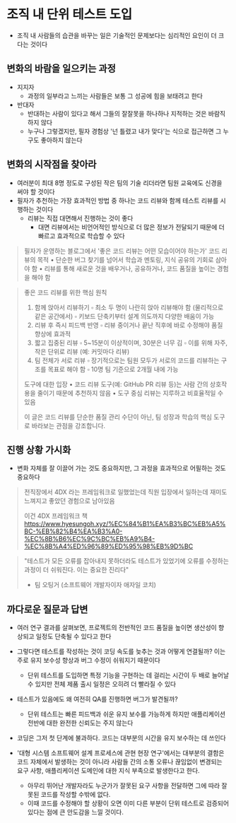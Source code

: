 # 조직 내 단위 테스트 도입
* 조직 내 사람들의 습관을 바꾸는 일은 기술적인 문제보다는 심리적인 요인이 더 크다는 것이다

## 변화의 바람을 일으키는 과정

* 지지자
  + 과정의 일부라고 느끼는 사람들은 보통 그 성공에 힘을 보태려고 한다
* 반대자
  + 반대하는 사람이 있다고 해서 그들의 잘잘못을 하나하나 지적하는 것은 바람직하지 않다
  + 누구나 그렇겠지만, 필자 경험상 '넌 틀렸고 내가 맞다'는 식으로 접근하면 그 누구도 좋아하지 않는다

## 변화의 시작점을 찾아라

* 여러분이 최대 8명 정도로 구성된 작은 팀의 기술 리더라면 팀원 교육에도 신경을 써야 할 것이다
* 필자가 추천하는 가장 효과적인 방법 중 하나는 코드 리뷰와 함께 테스트 리뷰를 시행하는 것이다
  + 리뷰는 직접 대면해서 진행하는 것이 좋다
    - 대면 리뷰에서는 비언어적인 방식으로 더 많은 정보가 전달되기 때문에 더 빠르고 효과적으로 학습할 수 있다

> 필자가 운영하는 블로그에서 '좋은 코드 리뷰는 어떤 모습이어야 하는가'
> 코드 리뷰의 목적
> • 단순한 버그 찾기를 넘어서 학습과 멘토링, 지식 공유의 기회로 삼아야 함
> • 리뷰를 통해 새로운 것을 배우거나, 공유하거나, 코드 품질을 높이는 경험을 해야 함

> 좋은 코드 리뷰를 위한 핵심 원칙
> 1. 함께 앉아서 리뷰하기
> ▫ 최소 두 명이 나란히 앉아 리뷰해야 함 (물리적으로 같은 공간에서)
> ▫ 키보드 단축키부터 설계 의도까지 다양한 배움이 가능
> 2. 리뷰 후 즉시 피드백 반영
> ▫ 리뷰 중이거나 끝난 직후에 바로 수정해야 품질 향상에 효과적
> 3. 짧고 집중된 리뷰
> ▫ 5~15분이 이상적이며, 30분은 너무 김
> ▫ 이를 위해 자주, 작은 단위로 리뷰 (예: 커밋마다 리뷰)
> 4. 팀 전체가 서로 리뷰
> ▫ 장기적으로는 팀원 모두가 서로의 코드를 리뷰하는 구조를 목표로 해야 함
> ▫ 10명 팀 기준으로 2개월 내에 가능
>
> 도구에 대한 입장
> • 코드 리뷰 도구(예: GitHub PR 리뷰 등)는 사람 간의 상호작용을 줄이기 때문에 추천하지 않음
> • 도구 중심 리뷰는 지루하고 비효율적일 수 있음
>
> 이 글은 코드 리뷰를 단순한 품질 관리 수단이 아닌, 팀 성장과 학습의 핵심 도구로 바라보는 관점을 강조합니다.

## 진행 상황 가시화

* 변화 자체를 잘 이끌어 가는 것도 중요하지만, 그 과정을 효과적으로 어필하는 것도 중요하다

> 전직장에서 4DX 라는 프레임워크로 일했었는데
> 직원 입장에서 일하는데 재미도 느껴지고 좋았던 경험으로 남아있음
>
> 이건 4DX 프레임워크 책
> https://www.hyesungoh.xyz/%EC%84%B1%EA%B3%BC%EB%A5%BC-%EB%82%B4%EA%B3%A0-%EC%8B%B6%EC%9C%BC%EB%A9%B4-%EC%8B%A4%ED%96%89%ED%95%98%EB%9D%BC

> "테스트가 모든 오류를 잡아내지 못하더라도 테스트가 있었기에 오류를 수정하는 과정이 더 쉬워진다. 이는 중요한 진리다"
> - 팀 오팅거 (소프트웨어 개발자이자 애자일 코치)

## 까다로운 질문과 답변

* 여러 연구 결과를 살펴보면, 프로젝트의 전반적인 코드 품질을 높이면 생산성이 향상되고 일정도 단축될 수 있다고 한다
* 그렇다면 테스트를 작성하는 것이 코딩 속도를 늦추는 것과 어떻게 연결될까? 이는 주로 유지 보수성 향상과 버그 수정이 쉬워지기 때문이다
  + 단위 테스트를 도입하면 특정 기능을 구현하는 데 걸리는 시간이 두 배로 늘어날 수 있지만 전체 제품 출시 일정은 오히려 더 빨라질 수 있다

* 테스트가 있음에도 왜 여전히 QA를 진행하면 버그가 발견될까?
  + 단위 테스트는 빠른 피드백과 쉬운 유지 보수를 가능하게 하지만 애플리케이션 전반에 대한 완전한 신뢰도는 주지 않는다

* 코딩은 그저 첫 단계에 불과하다. 코드는 대부분의 시간을 유지 보수하는 데 쓰인다
* '대형 시스템 소프트웨어 설계 프로세스에 관현 현장 연구'에서는 대부분의 결함은 코드 자체에서 발생하는 것이 아니라 사람들 간의 소통 오류나 끊임없이 변경되는 요구 사항, 애플리케이션 도메인에 대한 지식 부족으로 발생한다고 한다.
  + 아무리 뛰어난 개발자라도 누군가가 잘못된 요구 사항을 전달하면 그에 따라 잘못된 코드를 작성할 수밖에 없다.
  + 이때 코드를 수정해야 할 상황이 오면 이미 다른 부분이 단위 테스트로 검증되어 있다는 점에 큰 안도감을 느낄 것이다.  
